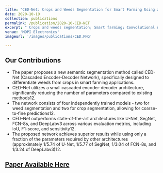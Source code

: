 ```yaml
---
title: "CED-Net: Crops and Weeds Segmentation for Smart Farming Using a Small Cascaded Encoder-Decoder Architecture"
date: 2020-10-10
collection: publications
permalink: /publication/2020-10-CED-NET
excerpt: " Crops and weeds segmentation; Smart farming; Convolutional neural network; Cascaded encoder-decoder network; Semantic segmentation"
venue: 'MDPI Electronics'
imageurl: '/images/publications/CED.PNG'

---
```


## Our Contributions  
- The paper proposes a new semantic segmentation method called CED-Net (Cascaded Encoder-Decoder Network), specifically designed to differentiate weeds from crops in smart farming applications.
- CED-Net utilizes a small cascaded encoder-decoder architecture, significantly reducing the number of parameters compared to existing methods12.
- The network consists of four independently trained models - two for weed segmentation and two for crop segmentation, allowing for coarse-to-fine predictions12.
- CED-Net outperforms state-of-the-art architectures like U-Net, SegNet, FCN-8s, and DeepLabv3 across various evaluation metrics, including IoU, F1-score, and sensitivity12.
- The proposed network achieves superior results while using only a fraction of the parameters required by other architectures (approximately 1/5.74 of U-Net, 1/5.77 of SegNet, 1/3.04 of FCN-8s, and 1/3.24 of DeepLabv3)12.

 ## [Paper Available Here](https://www.mdpi.com/2079-9292/9/10/1602)

